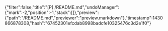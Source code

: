 {"filter":false,"title":"[P] /README.md","undoManager":{"mark":-2,"position":-1,"stack":[]},"preview":{"path":"/README.md","previewer":"preview.markdown"},"timestamp":1430866878308,"hash":"67452301efcdab8998badcfe10325476c3d2e1f0"}